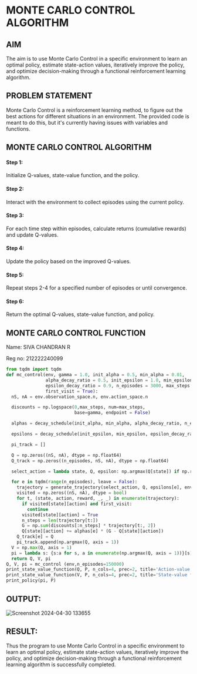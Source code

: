 # MONTE CARLO CONTROL ALGORITHM

## AIM

The aim is to use Monte Carlo Control in a specific environment to learn an optimal policy, estimate state-action values, iteratively improve the policy, and optimize decision-making through a functional reinforcement learning algorithm.

## PROBLEM STATEMENT

Monte Carlo Control is a reinforcement learning method, to figure out the best actions for different situations in an environment. The provided code is meant to do this, but it's currently having issues with variables and functions.

## MONTE CARLO CONTROL ALGORITHM

#### Step 1:

Initialize Q-values, state-value function, and the policy.

#### Step 2:

Interact with the environment to collect episodes using the current policy.

#### Step 3:

For each time step within episodes, calculate returns (cumulative rewards) and update Q-values.

#### Step 4:

Update the policy based on the improved Q-values.

#### Step 5:

Repeat steps 2-4 for a specified number of episodes or until convergence.

#### Step 6:

Return the optimal Q-values, state-value function, and policy.

## MONTE CARLO CONTROL FUNCTION

Name: SIVA CHANDRAN R

Reg no: 212222240099

```python
from tqdm import tqdm
def mc_control(env, gamma = 1.0, init_alpha = 0.5, min_alpha = 0.01,
               alpha_decay_ratio = 0.5, init_epsilon = 1.0, min_epsilon = 0.1,
               epsilon_decay_ratio = 0.9, n_episodes = 3000, max_steps = 200,
               first_visit = True):
  nS, nA = env.observation_space.n, env.action_space.n

  discounts = np.logspace(0,max_steps, num=max_steps,
                          base=gamma, endpoint = False)

  alphas = decay_schedule(init_alpha, min_alpha, alpha_decay_ratio, n_episodes)

  epsilons = decay_schedule(init_epsilon, min_epsilon, epsilon_decay_ratio, n_episodes)

  pi_track = []

  Q = np.zeros((nS, nA), dtype = np.float64)
  Q_track = np.zeros((n_episodes, nS, nA), dtype = np.float64)

  select_action = lambda state, Q, epsilon: np.argmax(Q[state]) if np.random.random() > epsilon_decay_ratio else np.random.randint(len(Q[state]))

  for e in tqdm(range(n_episodes), leave = False):
    trajectory = generate_trajectory(select_action, Q, epsilons[e], env, max_steps)
    visited = np.zeros((nS, nA), dtype = bool)
    for t, (state, action, reward, _, _) in enumerate(trajectory):
      if visited[state][action] and first_visit:
        continue
      visited[state][action] = True
      n_steps = len(trajectory[t:])
      G = np.sum(discounts[:n_steps] * trajectory[t:, 2])
      Q[state][action] += alphas[e] * (G - Q[state][action])
    Q_track[e] = Q
    pi_track.append(np.argmax(Q, axis = 1))
  V = np.max(Q, axis = 1)
  pi = lambda s: {s:a for s, a in enumerate(np.argmax(Q, axis = 1))}[s]
  return Q, V, pi
Q, V, pi = mc_control (env,n_episodes=150000)
print_state_value_function(Q, P, n_cols=4, prec=2, title='Action-value function:')
print_state_value_function(V, P, n_cols=4, prec=2, title='State-value function:')
print_policy(pi, P)
```

## OUTPUT:

![Screenshot 2024-04-30 133655](https://github.com/SivaChandranR07/monte-carlo-control/assets/113497395/0b6e37ad-bde7-4259-8412-e0d73e2f462b)


## RESULT:

Thus the program to use Monte Carlo Control in a specific environment to learn an optimal policy, estimate state-action values, iteratively improve the policy, and optimize decision-making through a functional reinforcement learning algorithm is successfully completed.
